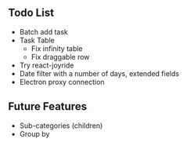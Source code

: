 ## Todo List

* Batch add task
* Task Table
  * Fix infinity table
  * Fix draggable row
* Try react-joyride
* Date filter with a number of days, extended fields
* Electron proxy connection

## Future Features

* Sub-categories (children)
* Group by
